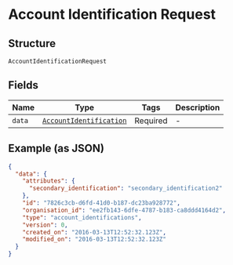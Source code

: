 
# Account Identification Request

## Structure

`AccountIdentificationRequest`

## Fields

| Name | Type | Tags | Description |
|  --- | --- | --- | --- |
| `data` | [`AccountIdentification`](../../doc/models/account-identification.md) | Required | - |

## Example (as JSON)

```json
{
  "data": {
    "attributes": {
      "secondary_identification": "secondary_identification2"
    },
    "id": "7826c3cb-d6fd-41d0-b187-dc23ba928772",
    "organisation_id": "ee2fb143-6dfe-4787-b183-ca8ddd4164d2",
    "type": "account_identifications",
    "version": 0,
    "created_on": "2016-03-13T12:52:32.123Z",
    "modified_on": "2016-03-13T12:52:32.123Z"
  }
}
```

